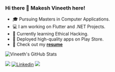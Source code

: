 ### Hi there 👋 Makesh Vineeth here!

- 🎓 Pursuing Masters in Computer Applications.
- 💻 I am working on Flutter and .NET Projects.
- 🌱 Currently learning Ethical Hacking.
- 🎯 Deployed high-quality apps on Play Store.
- :link: Check out my [**resume**](https://drive.google.com/drive/folders/1W-chZ6iqi7F__6yn2kr6z_sRB113fz0n?usp=sharing)

<!--
**MakeshVineeth/MakeshVineeth** is a ✨ _special_ ✨ repository because its `README.md` (this file) appears on your GitHub profile.

Here are some ideas to get you started:

- 👯 I’m looking to collaborate on ...
- 🤔 I’m looking for help with ...
- 💬 Ask me about ...
- 📫 How to reach me: ...
- 😄 Pronouns: ...
- ⚡ Fun fact: ...
-->

![Vineeth's GitHub Stats](https://github-readme-stats.vercel.app/api?username=MakeshVineeth&show_icons=true&include_all_commits=true&count_private=true&show_owner=true&border_radius=20)&nbsp;&nbsp;

![](https://komarev.com/ghpvc/?username=MakeshVineeth&color=green) [![Linkedin](https://img.shields.io/badge/linked-in-369?style=flat-square&logo=linkedin&logoColor=white&color=blue)](https://www.linkedin.com/in/makeshvineeth) ![](https://img.shields.io/twitter/follow/makesh_vineeth?style=social)
